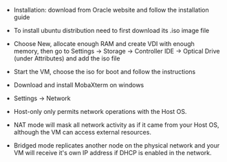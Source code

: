 * Installation: download from Oracle website and follow the installation guide

* To install ubuntu distribution need to first download its .iso image file

* Choose New, allocate enough RAM and create VDI with enough memory, then 
go to Settings -> Storage -> Controller IDE -> Optical Drive (under Attributes) and add the iso file

* Start the VM, choose the iso for boot and follow the instructions

* Download and install MobaXterm on windows

* Settings -> Network 
* Host-only only permits network operations with the Host OS.
* NAT mode will mask all network activity as if it came from your Host OS, although the VM can access external resources.
* Bridged mode replicates another node on the physical network and your VM will receive it's own IP address if DHCP is enabled in the network.
